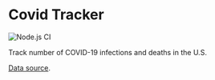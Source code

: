 # Covid Tracker

![Node.js CI](https://github.com/tshrestha/covid-tracker/workflows/Node.js%20CI/badge.svg?branch=master)

Track number of COVID-19 infections and deaths in the U.S.

[Data source](https://github.com/nytimes/covid-19-data).
